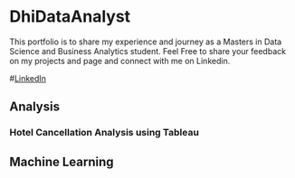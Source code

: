 # DhiDataAnalyst
This portfolio is to share my experience and journey as a Masters in Data Science and Business Analytics student. Feel Free to share your feedback on my projects and page and connect with me on Linkedin.

#[LinkedIn](https://www.linkedin.com/in/sham-naseer-b95866140/)

## Analysis 
### Hotel Cancellation Analysis using Tableau

## Machine Learning

